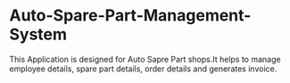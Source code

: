 # Auto-Spare-Part-Management-System
This Application is designed for Auto Sapre Part shops.It helps to manage employee details, spare part details, order details and generates invoice.
